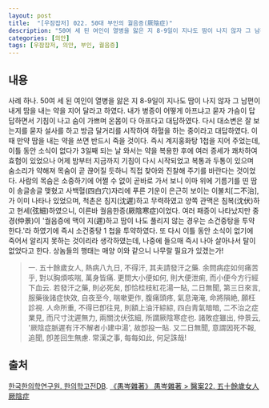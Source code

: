 ```yaml
---
layout: post
title:  "[우잠잡저] 022. 50대 부인의 궐음증(厥陰症)"
description: "50여 세 된 여인이 열병을 앓은 지 8-9일이 지나도 땀이 나지 않자 그 남편이 내게 땀을 내는 약을 지어 달라고 하였다. ..."
categories: [의안]
tags: [우잠잡저, 의안, 부인, 궐음증]
---
```


## 내용

사례 하나. 50여 세 된 여인이 열병을 앓은 지 8-9일이 지나도 땀이 나지 않자 그 남편이 내게 땀을 내는 약을 지어 달라고 하였다. 내가 병증이 어떻게 아프냐고 묻자 가슴이 답답하면서 기침이 나고 숨이 가쁘며 온몸이 다 아프다고 대답하였다. 다시 대소변은 잘 보는지를 묻자 설사를 하고 방금 달거리를 시작하여 하혈을 하는 중이라고 대답하였다. 이 때 만약 땀을 내는 약을 쓰면 반드시 죽을 것이다. 즉시 계지홍화탕 1첩을 지어 주었는데, 이틀 동안 소식이 없다가 3일째 되는 날 와서는 약을 복용한 후에 여러 증세가 쾌차하여 효험이 있었으나 어제 밤부터 지금까지 기침이 다시 시작되었고 복통과 두통이 있으며 숨소리가 약해져 목숨이 곧 끊어질 듯하니 직접 찾아와 진찰해 주기를 바란다는 것이었다. 사람의 목숨은 소중하기에 어쩔 수 없이 곧바로 가서 보니 이마 위에 기름기를 띤 땀이 송글송글 맺혔고 사백혈(四白穴)자리에 푸른 기운이 은근히 보이는 이불치[二不治], 가 이미 나타나 있었으며, 척촌은 침지(沈遲)하고 무력하였고 양쪽 관맥은 침복(沈伏)하고 현세(弦細)하였으니, 이른바 궐음한증(厥陰寒症)이었다. 여러 패증이 나타났지만 중경(仲景)이 '궐음증에 맥이 지(遲)하고 땀이 나도 풀리지 않는 경우는 소건중탕을 투약한다.'라 하였기에 즉시 소건중탕 1 첩을 투약하였다. 또 다시 이틀 동안 소식이 없기에 죽어서 알리지 못하는 것이리라 생각하였는데, 나중에 들으매 즉시 나아 살아나서 탈이 없었다고 한다. 상놈들의 행태는 매양 이와 같으니 나무랄 필요가 있겠는가!

> 一. 五十餘歲女人, 熱病八九日, 不得汗, 其夫請發汗之藥. 余問病症如何痛苦乎, 對以胸煩咳喘, 萬身皆痛. 更問大小便如何, 則大便泄痢, 而小便今方行經下血云. 若發汗之藥, 則必死矣, 卽恰桂枝紅花湯一貼, 二日無聞, 第三日來言, 服藥後諸症快效, 自夜至今, 喘嗽更作, 腹痛頭疼, 氣息淹淹, 命將隕絶, 願枉診視. 人命所重, 不得已卽往見, 則額上油汗綜綜, 四白靑氣暗暗, 二不治之症業見, 而尺寸沈遲無力, 兩關沈伏弦細, 所謂厥陰寒症也. 諸敗症雖出, 仲景云, '厥陰症脈遲有汗不解者小建中湯', 故卽投一貼. 又二日無聞, 意謂因死不報, 追聞, 卽差回生無慮. 常漢之事, 每每如此, 何足誅哉!

## 출처

[한국한의학연구원. 한의학고전DB](https://mediclassics.kr/). [《愚岑雜著》 愚岑雜著 > 醫案22. 五十餘歲女人厥陰症](https://mediclassics.kr/books/48/volume/1#content_178)
